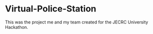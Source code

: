 # Virtual-Police-Station

This was the project me and my team created for the JECRC University Hackathon.
